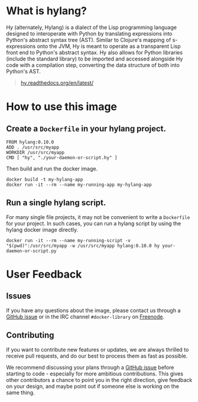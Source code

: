 # What is hylang?

Hy (alternately, Hylang) is a dialect of the Lisp programming language designed to interoperate with Python by translating expressions into Python's abstract syntax tree (AST). Similar to Clojure's mapping of s-expressions onto the JVM, Hy is meant to operate as a transparent Lisp front end to Python's abstract syntax. Hy also allows for Python libraries (include the standard library) to be imported and accessed alongside Hy code with a compilation step, converting the data structure of both into Python's AST.

> [hy.readthedocs.org/en/latest/](http://hy.readthedocs.org/en/latest/)

# How to use this image

## Create a `Dockerfile` in your hylang project.

    FROM hylang:0.10.0
    ADD . /usr/src/myapp
    WORKDIR /usr/src/myapp
    CMD [ "hy", "./your-daemon-or-script.hy" ]

Then build and run the docker image.

    docker build -t my-hylang-app
    docker run -it --rm --name my-running-app my-hylang-app

## Run a single hylang script.

For many single file projects, it may not be convenient to write a `Dockerfile` for your project. In such cases, you can run a hylang script by using the hylang docker image directly.

    docker run -it --rm --name my-running-script -v "$(pwd)":/usr/src/myapp -w /usr/src/myapp hylang:0.10.0 hy your-daemon-or-script.py

# User Feedback

## Issues

If you have any questions about the image, please contact us through a [GitHub issue](https://github.com/docker-library/hylang/issues) or in the IRC channel `#docker-library` on [Freenode](https://freenode.net).

## Contributing

If you want to contribute new features or updates, we are always thrilled to receive pull requests, and do our best to process them as fast as possible.

We recommend discussing your plans through a [GitHub issue](https://github.com/docker-library/hylang/issues) before starting to code - especially for more ambitious contributions. This gives other contributors a chance to point you in the right direction, give feedback on your design, and maybe point out if someone else is working on the same thing.
